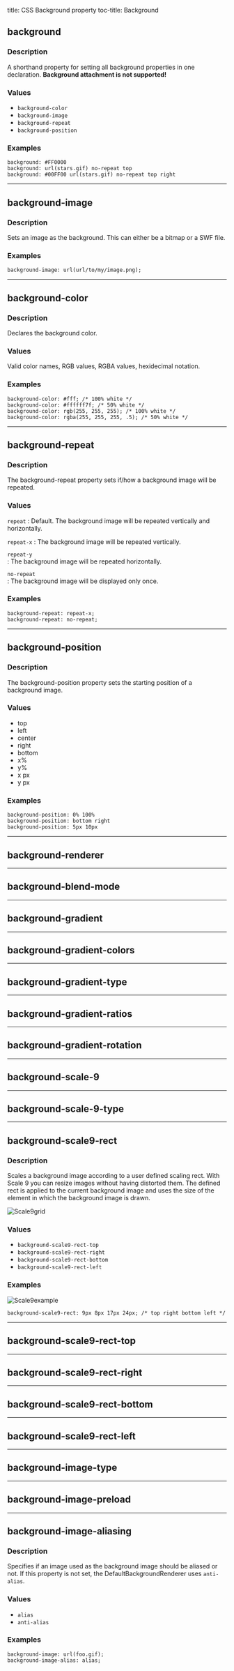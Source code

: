 title: CSS Background property
toc-title: Background


## background

### Description
A shorthand property for setting all background properties in one declaration. __Background attachment
is not supported!__

### Values
* `background-color`
* `background-image`
* `background-repeat`
* `background-position`

### Examples
	background: #FF0000
	background: url(stars.gif) no-repeat top
	background: #00FF00 url(stars.gif) no-repeat top right

***

## background-image

### Description
Sets an image as the background. This can either be a bitmap or a SWF file.

### Examples
	background-image: url(url/to/my/image.png);

***

## background-color

### Description
Declares the background color.

### Values
Valid color names, RGB values, RGBA values, hexidecimal notation.

### Examples
	background-color: #fff; /* 100% white */
	background-color: #ffffff7f; /* 50% white */
	background-color: rgb(255, 255, 255); /* 100% white */
	background-color: rgba(255, 255, 255, .5); /* 50% white */

***

## background-repeat

### Description
The background-repeat property sets if/how a background image will be repeated.

### Values
`repeat`
: Default. The background image will be repeated vertically and horizontally.

`repeat-x`
: The background image will be repeated vertically.

`repeat-y`  
: The background image will be repeated horizontally.

`no-repeat`  
: The background image will be displayed only once.

### Examples
	background-repeat: repeat-x;
	background-repeat: no-repeat;


***

## background-position

### Description
The background-position property sets the starting position of a background image.

### Values
* top
* left
* center
* right
* bottom
* x%
* y%
* x px
* y px

### Examples
	background-position: 0% 100%
	background-position: bottom right
	background-position: 5px 10px


***

## background-renderer

***

## background-blend-mode

***

## background-gradient

***

## background-gradient-colors

***

## background-gradient-type

***

## background-gradient-ratios

***

## background-gradient-rotation

***

## background-scale-9

***

## background-scale-9-type

***

## background-scale9-rect

### Description
Scales a background image according to a user defined scaling rect. With Scale 9 you can resize 
images without having distorted them. The defined rect is applied to the current background image
and uses the size of the element in which the background image is drawn.

![Scale9grid](images/scale9grid.gif)

### Values
* `background-scale9-rect-top`
* `background-scale9-rect-right`
* `background-scale9-rect-bottom`
* `background-scale9-rect-left`

### Examples
![Scale9example](images/scale9example.gif)

	background-scale9-rect: 9px 8px 17px 24px; /* top right bottom left */

***

## background-scale9-rect-top

***

## background-scale9-rect-right

***

## background-scale9-rect-bottom

***

## background-scale9-rect-left

***

## background-image-type

***

## background-image-preload

***

## background-image-aliasing

### Description
Specifies if an image used as the background image should be aliased or not. If this property is not 
set, the DefaultBackgroundRenderer uses `anti-alias`.

### Values
* `alias`
* `anti-alias`

### Examples

	background-image: url(foo.gif);
	background-image-alias: alias;